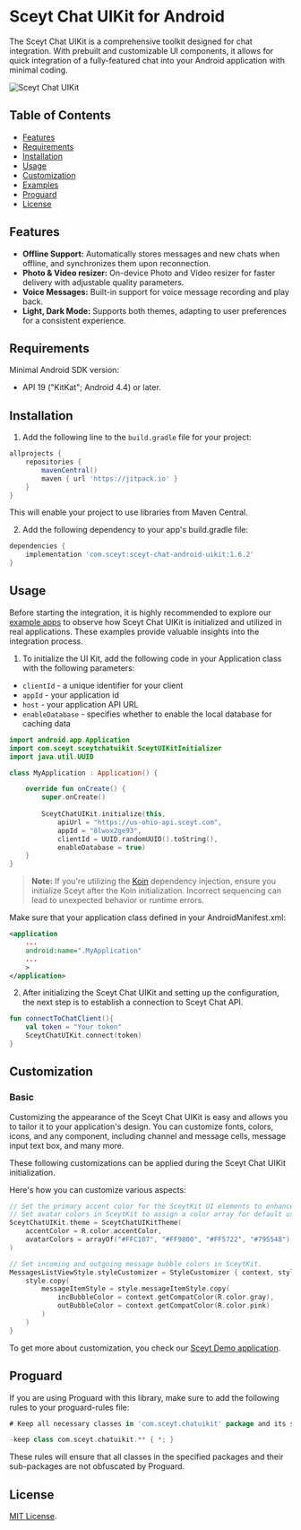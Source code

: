 # Sceyt Chat UIKit for Android
The Sceyt Chat UIKit is a comprehensive toolkit designed for chat integration.
With prebuilt and customizable UI components, it allows for quick integration of a fully-featured
chat into your Android application with minimal coding.

![Sceyt Chat UIKit](https://us-ohio-api.sceyt.com/user/api/v1/files/8lwox2ge93/bc039a600a2717188892c9c2e35438b981be7e3ca36f6ece23c5db8f169fff4de828ee9ba29267e57252f07d6d48/android.webp)


## Table of Contents
* [Features](#features)
* [Requirements](#requirements)
* [Installation](#installation)
* [Usage](#usage)
* [Customization](#customization)
* [Examples](#customization)
* [Proguard](#proguard)
* [License](#license)

## Features
- **Offline Support:** Automatically stores messages and new chats when offline, and synchronizes them upon reconnection.
- **Photo & Video resizer:** On-device Photo and Video resizer for faster delivery with adjustable quality parameters.
- **Voice Messages:** Built-in support for voice message recording and play back.
- **Light, Dark Mode:**  Supports both themes, adapting to user preferences for a consistent experience.

## Requirements
Minimal Android SDK version:
-  API 19 ("KitKat"; Android 4.4) or later.

## Installation
1. Add the following line to the `build.gradle` file for your project:

```groovy
allprojects {
    repositories {
        mavenCentral()
        maven { url 'https://jitpack.io' }
    }
}
```
This will enable your project to use libraries from Maven Central.

2. Add the following dependency to your app's build.gradle file:

```groovy
dependencies {
    implementation 'com.sceyt:sceyt-chat-android-uikit:1.6.2'
}
```
## Usage

Before starting the integration, it is highly recommended to explore our [example apps](https://github.com/sceyt/sceyt-chat-android-uikit/tree/dev/examples) to observe how Sceyt Chat UIKit is initialized and utilized in real applications. These examples provide valuable insights into the integration process.

1. To initialize the UI Kit, add the following code in your Application class with the following parameters:

- `clientId` - a unique identifier for your client
- `appId` - your application id
- `host` - your application API URL
- `enableDatabase` - specifies whether to enable the local database for caching data

```kotlin
import android.app.Application
import com.sceyt.sceytchatuikit.SceytUIKitInitializer
import java.util.UUID

class MyApplication : Application() {

    override fun onCreate() {
        super.onCreate()
        
        SceytChatUIKit.initialize(this,
            apiUrl = "https://us-ohio-api.sceyt.com",
            appId = "8lwox2ge93",
            clientId = UUID.randomUUID().toString(),
            enableDatabase = true)
    }
}
```
> **Note:** If you're utilizing the [Koin](https://insert-koin.io/) dependency injection, ensure you initialize Sceyt after the Koin initialization. Incorrect sequencing can lead to unexpected behavior or runtime errors.

Make sure that your application class defined in your AndroidManifest.xml:

```xml
<application
    ...
    android:name=".MyApplication"
    ...
    >
</application>
```
2. After initializing the Sceyt Chat UIKit and setting up the configuration, the next step is to establish a connection to Sceyt Chat API.

```kotlin
fun connectToChatClient(){
    val token = "Your token"
    SceytChatUIKit.connect(token)
}
```

## Customization

### Basic
Customizing the appearance of the Sceyt Chat UIKit is easy and allows you to tailor it to your application's design. You can customize fonts, colors, icons, and any component, including channel and message cells, message input text box, and many more.

These following customizations can be applied during the Sceyt Chat UIKit initialization.

Here's how you can customize various aspects:

```kotlin
// Set the primary accent color for the SceytKit UI elements to enhance visual appeal, and
// Set avatar colors in SceytKit to assign a color array for default user avatars and channel icons.
SceytChatUIKit.theme = SceytChatUIKitTheme(
    accentColor = R.color.accentColor,
    avatarColors = arrayOf("#FFC107", "#FF9800", "#FF5722", "#795548"),
)

// Set incoming and outgoing message bubble colors in SceytKit.
MessagesListViewStyle.styleCustomizer = StyleCustomizer { context, style ->
    style.copy(
        messageItemStyle = style.messageItemStyle.copy(
            incBubbleColor = context.getCompatColor(R.color.gray),
            outBubbleColor = context.getCompatColor(R.color.pink)
        )
    )
}
```

To get more about customization, you check our [Sceyt Demo application](https://github.com/sceyt/sceyt-chat-android-uikit/tree/dev/examples/SceytDemoApp).

## Proguard

If you are using Proguard with this library, make sure to add the following rules to your proguard-rules file:

``` groovy
# Keep all necessary classes in 'com.sceyt.chatuikit' package and its subpackages

-keep class com.sceyt.chatuikit.** { *; }
```

These rules will ensure that all classes in the specified packages and their sub-packages are not obfuscated by Proguard.


## License

[MIT License](LICENSE).
